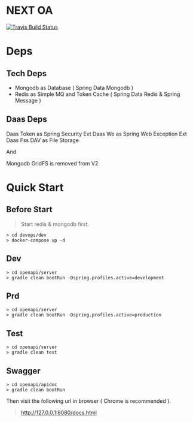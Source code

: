 # NEXT OA

[![Travis Build Status](https://travis-ci.org/next-teable/next-oa-service.svg?branch=dev)](https://travis-ci.org/next-teable/next-oa-service)

# Deps

## Tech Deps

* Mongodb as Database ( Spring Data Mongodb )
* Redis as Simple MQ and Token Cache ( Spring Data Redis & Spring Message )

## Daas Deps

Daas Token as Spring Security Ext
Daas We as Spring Web Exception Ext
Daas Fss DAV as File Storage

And 

Mongodb GridFS is removed from V2


# Quick Start

## Before Start

> Start redis & mongodb first. 

```
> cd devops/dev
> docker-compose up -d
```

## Dev

```
> cd openapi/server
> gradle clean bootRun -Dspring.profiles.active=development 
```

## Prd

```
> cd openapi/server
> gradle clean bootRun -Dspring.profiles.active=production 
```

## Test

```
> cd openapi/server
> gradle clean test
```

## Swagger

```
> cd openapi/apidoc
> gradle clean bootRun
```

Then visit the following url in browser ( Chrome is recommended ).

> http://127.0.0.1:8080/docs.html
